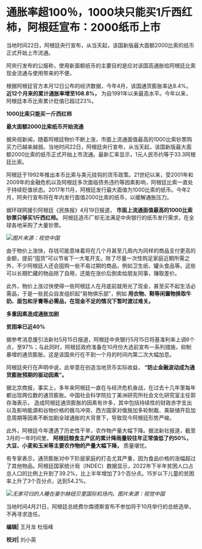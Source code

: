 # 通胀率超100％，1000块只能买1斤西红柿，阿根廷宣布：2000纸币上市

当地时间22日，阿根廷央行宣布，从当天起，该国新版最大面额2000比索的纸币正式开始上市流通。

阿央行发布的公报称，使用新面额纸币的主要目的是应对该国高通胀给阿根廷比索现金流通与使用带来的不便。

根据阿根廷官方本月12日公布的经济数据，今年4月，该国通货膨胀率达8.4%。 **近12个月来的累计通胀率增至108.8%，**
为自1991年以来最高水平。今年以来，阿根廷本币比索累计贬值已超过23%。

**1000比索只能买一斤西红柿**

**最大面额2000比索纸币开始流通**

据央视新闻，随着阿根廷物价不断上涨，市面上流通面值最高的1000比索钞票购买力已越来越弱。当地时间22日，阿根廷央行宣布，从当天起，该国新版最大面额2000比索的纸币正式开始上市流通。最新汇率显示，1元人民币约等于33.3阿根廷比索。

阿根廷于1992年推出本币比索与美元挂钩的货币政策。21世纪以来，受2001年和2009年的金融危机以及阿根廷多次面临债务违约等因素影响，阿根廷比索一直处于持续贬值状态。2017年11月，阿根廷发行最大面值为1000比索的纸币。今年2月，阿央行宣布将在年内发行面值2000比索的纸币，以缓解通胀压力。

据环球网援引阿根廷《民族报》4月19日报道， **市面上流通面值最高的1000比索钞票只够买1斤西红柿。**
阿根廷造币厂却无法满足中央银行的纸币发行需求，在全球各地采购了大量钞票。

![](https://inews.gtimg.com/om_bt/OvkHfXz_AkTStRumsCHDP9BOP7L8PiQvXrqdx3bxxyeTYAA/1000)_图片来源：视觉中国_

由于物价上涨快，存钱可能意味着将在几个月甚至几周内为同样的商品支付更高的金额，提前“囤货”可以节省下一大笔开支。除了尽量一次性购足家庭近期所需之外，不少阿根廷人还会囤购一些不易过期的商品，例如卫生纸、罐头食品等。这些可以长期贮藏的物品除了自用，还能在涨价后倒卖给朋友同事，赚取差价。

此外，物价上涨过快使得一些阿根廷人在月底前就用光了现金，甚至买不起生活必需品，于是一些民众自发组织起“易物俱乐部”，例如
**用衣物、鞋等闲置物换取牛奶、面包和牙膏等必需品，在现金不足的情况下暂时渡过难关。**

**多重因素造成通胀加剧**

**贫困率已近40%**

据参考消息援引法新社5月15日报道，阿根廷中央银行5月15日将基准利率上调6个点，至97%；与此同时，阿根廷政府准备在10月份大选前宣布一系列措施，抑制暴增的通货膨胀。这是该国央行在不到一个月的时间内第二次大幅加息。

阿根廷央行在声明中说，此举意在创造当地货币实际收益， **“防止金融波动成为通货膨胀预期的驱动因素”。**

据北京商报，事实上，多年来阿根廷一直在与经济危机奋战，在过去十几年里每年都出现两位数的通货膨胀。中国社会科学院拉丁美洲研究所社会文化研究室主任郭存海表示，
造成阿根廷通货膨胀的因素有许多，其中包括持续性的财政赤字支出以及影响能源和谷物价格的俄乌冲突、西方国家对俄施加多轮制裁、美联储开启加息周期等因素不断加剧全球通胀的大背景下，导致现今阿根廷形势严峻。

此外，阿根廷今年遭遇了历史性干旱，农作物产量大幅下降。据法新社报道，截至3月的一年时间里，
**阿根廷粮食主产区的累计降雨量较往年正常值低了约50%，大豆、小麦和玉米等主要农作物的产量大幅下降，** 质量堪忧。

有专家表示，通货膨胀对中下阶层家庭的打击尤其严重，因为食品价格的涨幅超过了其他物品。阿根廷国家统计局（INDEC）数据显示，2022年下半年贫困人口占总人口的比例上升到了39.2%，比上半年增加了3个百分点。15岁以下儿童的贫困率上升了3个百分点，达到54.2%。

![](https://inews.gtimg.com/om_bt/OvnxdhsP0SoXRkbbBCd5ORkNDK4q0JKMKkzRL9M9x3Bm0AA/1000)_无家可归的人睡在豪尔赫纽贝里国际机场内。图片来源：视觉中国_

当地时间4月21日，阿根廷总统费尔南德斯宣布不参加将于10月举行的总统选举，不再寻求连任。

**编辑|** 王月龙 杜恒峰

**校对|** 刘小英

